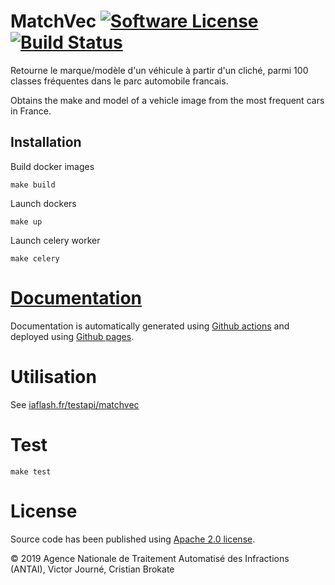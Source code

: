 # MatchVec [![Software License](https://img.shields.io/badge/License-Apache%202.0-blue.svg)](https://opensource.org/licenses/Apache-2.0) [![Build Status](https://img.shields.io/endpoint.svg?url=https%3A%2F%2Factions-badge.atrox.dev%2Fia-flash%2Fmatchvec%2Fbadge%3Fref%3Dmaster&style=flat)](https://actions-badge.atrox.dev/ia-flash/matchvec/goto?ref=master)

Retourne le marque/modèle d'un véhicule à partir d'un cliché, parmi 100 classes fréquentes dans le parc automobile francais.

Obtains the make and model of a vehicle image from the most frequent cars in France.

## Installation

Build docker images

```
make build
```

Launch dockers

```
make up
```

Launch celery worker 

```
make celery
```

# [Documentation](https://ia-flash.github.io/matchvec/)

Documentation is automatically generated using [Github actions](https://github.com/ia-flash/matchvec/actions) and deployed using [Github pages](https://github.com/ia-flash/matchvec/deployments).

# Utilisation

See [iaflash.fr/testapi/matchvec](https://iaflash.fr/testapi/matchvec)

# Test

`make test`


# License

Source code has been published using [Apache 2.0 license](LICENSE).

© 2019 Agence Nationale de Traitement Automatisé des Infractions (ANTAI), Victor Journé, Cristian Brokate
